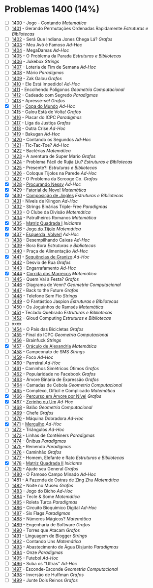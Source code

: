 # Problemas 1400 (14%)

- [ ]  [1400](https://www.beecrowd.com.br/judge/pt/problems/view/1400) - Jogo - Contando *Matemática*
- [ ]  [1401](https://www.beecrowd.com.br/judge/pt/problems/view/1401) - Gerando Permutações Ordenadas Rapidamente *Estruturas e Bibliotecas*
- [ ]  [1402](https://www.beecrowd.com.br/judge/pt/problems/view/1402) - Será Que Indiana Jones Chega Lá? *Grafos*
- [ ]  [1403](https://www.beecrowd.com.br/judge/pt/problems/view/1403) - Meu Avô é Famoso *Ad-Hoc*
- [ ]  [1404](https://www.beecrowd.com.br/judge/pt/problems/view/1404) - MegaDamas *Ad-Hoc*
- [ ]  [1405](https://www.beecrowd.com.br/judge/pt/problems/view/1405) - O Problema da Parada *Estruturas e Bibliotecas*
- [ ]  [1406](https://www.beecrowd.com.br/judge/pt/problems/view/1406) - Jukebox *Strings*
- [ ]  [1407](https://www.beecrowd.com.br/judge/pt/problems/view/1407) - Loteria de Fim de Semana *Ad-Hoc*
- [ ]  [1408](https://www.beecrowd.com.br/judge/pt/problems/view/1408) - Mário *Paradigmas*
- [ ]  [1409](https://www.beecrowd.com.br/judge/pt/problems/view/1409) - Zak Galou *Grafos*
- [ ]  [1410](https://www.beecrowd.com.br/judge/pt/problems/view/1410) - Ele Está Impedido! *Ad-Hoc*
- [ ]  [1411](https://www.beecrowd.com.br/judge/pt/problems/view/1411) - Encolhendo Polígonos *Geometria Computacional*
- [ ]  [1412](https://www.beecrowd.com.br/judge/pt/problems/view/1412) - Cadeado com Segredo *Paradigmas*
- [ ]  [1413](https://www.beecrowd.com.br/judge/pt/problems/view/1413) - Apresse-se! *Grafos*
- [x]  [1414](https://www.beecrowd.com.br/judge/pt/problems/view/1414) - [Copa do Mundo](https://github.com/potigol/beecrowd/blob/master/src/1400/1414.poti) *Ad-Hoc*
- [ ]  [1415](https://www.beecrowd.com.br/judge/pt/problems/view/1415) - Galou Está de Volta! *Grafos*
- [ ]  [1416](https://www.beecrowd.com.br/judge/pt/problems/view/1416) - Placar do ICPC *Paradigmas*
- [ ]  [1417](https://www.beecrowd.com.br/judge/pt/problems/view/1417) - Liga da Justiça *Grafos*
- [ ]  [1418](https://www.beecrowd.com.br/judge/pt/problems/view/1418) - Outra Crise *Ad-Hoc*
- [ ]  [1419](https://www.beecrowd.com.br/judge/pt/problems/view/1419) - Bakugan *Ad-Hoc*
- [ ]  [1420](https://www.beecrowd.com.br/judge/pt/problems/view/1420) - Contando os Segundos *Ad-Hoc*
- [ ]  [1421](https://www.beecrowd.com.br/judge/pt/problems/view/1421) - Tic-Tac-Toe? *Ad-Hoc*
- [ ]  [1422](https://www.beecrowd.com.br/judge/pt/problems/view/1422) - Bactérias *Matemática*
- [ ]  [1423](https://www.beecrowd.com.br/judge/pt/problems/view/1423) - A aventura de Super Mario *Grafos*
- [ ]  [1424](https://www.beecrowd.com.br/judge/pt/problems/view/1424) - Problema Fácil de Rujia Liu? *Estruturas e Bibliotecas*
- [ ]  [1425](https://www.beecrowd.com.br/judge/pt/problems/view/1425) - Presente?! *Estruturas e Bibliotecas*
- [ ]  [1426](https://www.beecrowd.com.br/judge/pt/problems/view/1426) - Coloque Tijolos na Parede *Ad-Hoc*
- [ ]  [1427](https://www.beecrowd.com.br/judge/pt/problems/view/1427) - O Problema da Scrooge Co. *Grafos*
- [x]  [1428](https://www.beecrowd.com.br/judge/pt/problems/view/1428) - [Procurando Nessy](https://github.com/potigol/beecrowd/blob/master/src/1400/1428.poti) *Ad-Hoc*
- [x]  [1429](https://www.beecrowd.com.br/judge/pt/problems/view/1429) - [Fatorial de Novo!](https://github.com/potigol/beecrowd/blob/master/src/1400/1429.poti) *Matemática*
- [x]  [1430](https://www.beecrowd.com.br/judge/pt/problems/view/1430) - [Composição de Jingles](https://github.com/potigol/beecrowd/blob/master/src/1400/1430.poti) *Estruturas e Bibliotecas*
- [ ]  [1431](https://www.beecrowd.com.br/judge/pt/problems/view/1431) - Níveis de Klingon *Ad-Hoc*
- [ ]  [1432](https://www.beecrowd.com.br/judge/pt/problems/view/1432) - Strings Binárias Triple-Free *Paradigmas*
- [ ]  [1433](https://www.beecrowd.com.br/judge/pt/problems/view/1433) - O Clube da Divisão *Matemática*
- [ ]  [1434](https://www.beecrowd.com.br/judge/pt/problems/view/1434) - Patrulheiros Romanos *Matemática*
- [x]  [1435](https://www.beecrowd.com.br/judge/pt/problems/view/1435) - [Matriz Quadrada I](https://github.com/potigol/beecrowd/blob/master/src/1400/1435.poti) *Iniciante*
- [x]  [1436](https://www.beecrowd.com.br/judge/pt/problems/view/1436) - [Jogo do Tijolo](https://github.com/potigol/beecrowd/blob/master/src/1400/1436.poti) *Matemática*
- [x]  [1437](https://www.beecrowd.com.br/judge/pt/problems/view/1437) - [Esquerda, Volver!](https://github.com/potigol/beecrowd/blob/master/src/1400/1437.poti) *Ad-Hoc*
- [ ]  [1438](https://www.beecrowd.com.br/judge/pt/problems/view/1438) - Desempilhando Caixas *Ad-Hoc*
- [ ]  [1439](https://www.beecrowd.com.br/judge/pt/problems/view/1439) - Bora Bora *Estruturas e Bibliotecas*
- [ ]  [1440](https://www.beecrowd.com.br/judge/pt/problems/view/1440) - Praça de Alimentação *Ad-Hoc*
- [x]  [1441](https://www.beecrowd.com.br/judge/pt/problems/view/1441) - [Sequências de Granizo](https://github.com/potigol/beecrowd/blob/master/src/1400/1441.poti) *Ad-Hoc*
- [ ]  [1442](https://www.beecrowd.com.br/judge/pt/problems/view/1442) - Desvio de Rua *Grafos*
- [ ]  [1443](https://www.beecrowd.com.br/judge/pt/problems/view/1443) - Engarrafamento *Ad-Hoc*
- [x]  [1444](https://www.beecrowd.com.br/judge/pt/problems/view/1444) - [Corrida dos Marrecos](https://github.com/potigol/beecrowd/blob/master/src/1400/1444.poti) *Matemática*
- [ ]  [1445](https://www.beecrowd.com.br/judge/pt/problems/view/1445) - Quem Vai à Festa? *Grafos*
- [ ]  [1446](https://www.beecrowd.com.br/judge/pt/problems/view/1446) - Diagrama de Venn? *Geometria Computacional*
- [ ]  [1447](https://www.beecrowd.com.br/judge/pt/problems/view/1447) - Back to the Future *Grafos*
- [ ]  [1448](https://www.beecrowd.com.br/judge/pt/problems/view/1448) - Telefone Sem Fio *Strings*
- [ ]  [1449](https://www.beecrowd.com.br/judge/pt/problems/view/1449) - O Fantástico Jaspion *Estruturas e Bibliotecas*
- [ ]  [1450](https://www.beecrowd.com.br/judge/pt/problems/view/1450) - Os Joguinhos de Ramsés *Matemática*
- [ ]  [1451](https://www.beecrowd.com.br/judge/pt/problems/view/1451) - Teclado Quebrado *Estruturas e Bibliotecas*
- [ ]  [1452](https://www.beecrowd.com.br/judge/pt/problems/view/1452) - Gloud Computing *Estruturas e Bibliotecas*
- [ ] ~~xxxx~~
- [ ]  [1454](https://www.beecrowd.com.br/judge/pt/problems/view/1454) - O País das Bicicletas *Grafos*
- [ ]  [1455](https://www.beecrowd.com.br/judge/pt/problems/view/1455) - Final do ICPC *Geometria Computacional*
- [ ]  [1456](https://www.beecrowd.com.br/judge/pt/problems/view/1456) - Brainfuck *Strings*
- [x]  [1457](https://www.beecrowd.com.br/judge/pt/problems/view/1457) - [Oráculo de Alexandria](https://github.com/potigol/beecrowd/blob/master/src/1400/1457.poti) *Matemática*
- [ ]  [1458](https://www.beecrowd.com.br/judge/pt/problems/view/1458) - Campeonato de SMS *Strings*
- [ ]  [1459](https://www.beecrowd.com.br/judge/pt/problems/view/1459) - Foco *Ad-Hoc*
- [ ]  [1460](https://www.beecrowd.com.br/judge/pt/problems/view/1460) - Parreiral *Ad-Hoc*
- [ ]  [1461](https://www.beecrowd.com.br/judge/pt/problems/view/1461) - Caminhos Simétricos Ótimos *Grafos*
- [ ]  [1462](https://www.beecrowd.com.br/judge/pt/problems/view/1462) - Popularidade no Facebook *Grafos*
- [ ]  [1463](https://www.beecrowd.com.br/judge/pt/problems/view/1463) - Árvore Binária de Expressão *Grafos*
- [ ]  [1464](https://www.beecrowd.com.br/judge/pt/problems/view/1464) - Camadas de Cebola *Geometria Computacional*
- [ ]  [1465](https://www.beecrowd.com.br/judge/pt/problems/view/1465) - Complexo, Difícil e Complicado *Matemática*
- [x]  [1466](https://www.beecrowd.com.br/judge/pt/problems/view/1466) - [Percurso em Árvore por Nível](https://github.com/potigol/beecrowd/blob/master/src/1400/1466.poti) *Grafos*
- [x]  [1467](https://www.beecrowd.com.br/judge/pt/problems/view/1467) - [Zerinho ou Um](https://github.com/potigol/beecrowd/blob/master/src/1400/1467.poti) *Ad-Hoc*
- [ ]  [1468](https://www.beecrowd.com.br/judge/pt/problems/view/1468) - Balão *Geometria Computacional*
- [ ]  [1469](https://www.beecrowd.com.br/judge/pt/problems/view/1469) - Chefe *Grafos*
- [ ]  [1470](https://www.beecrowd.com.br/judge/pt/problems/view/1470) - Máquina Dobradora *Ad-Hoc*
- [x]  [1471](https://www.beecrowd.com.br/judge/pt/problems/view/1471) - [Mergulho](https://github.com/potigol/beecrowd/blob/master/src/1400/1471.poti) *Ad-Hoc*
- [ ]  [1472](https://www.beecrowd.com.br/judge/pt/problems/view/1472) - Triângulos *Ad-Hoc*
- [ ]  [1473](https://www.beecrowd.com.br/judge/pt/problems/view/1473) - Linhas de Contêiners *Paradigmas*
- [ ]  [1474](https://www.beecrowd.com.br/judge/pt/problems/view/1474) - Ônibus *Paradigmas*
- [ ]  [1475](https://www.beecrowd.com.br/judge/pt/problems/view/1475) - Remendo *Paradigmas*
- [ ]  [1476](https://www.beecrowd.com.br/judge/pt/problems/view/1476) - Caminhão *Grafos*
- [ ]  [1477](https://www.beecrowd.com.br/judge/pt/problems/view/1477) - Homem, Elefante e Rato *Estruturas e Bibliotecas*
- [x]  [1478](https://www.beecrowd.com.br/judge/pt/problems/view/1478) - [Matriz Quadrada II](https://github.com/potigol/beecrowd/blob/master/src/1400/1478.poti) *Iniciante*
- [ ]  [1479](https://www.beecrowd.com.br/judge/pt/problems/view/1479) - Ajude seu General *Grafos*
- [ ]  [1480](https://www.beecrowd.com.br/judge/pt/problems/view/1480) - O Famoso Campo Minado *Ad-Hoc*
- [ ]  [1481](https://www.beecrowd.com.br/judge/pt/problems/view/1481) - A Fazenda de Ostras de Zing Zhu *Matemática*
- [ ]  [1482](https://www.beecrowd.com.br/judge/pt/problems/view/1482) - Noite no Museu *Grafos*
- [ ]  [1483](https://www.beecrowd.com.br/judge/pt/problems/view/1483) - Jogo do Bicho *Ad-Hoc*
- [ ]  [1484](https://www.beecrowd.com.br/judge/pt/problems/view/1484) - Tecle &amp; Some *Matemática*
- [ ]  [1485](https://www.beecrowd.com.br/judge/pt/problems/view/1485) - Roleta Turca *Paradigmas*
- [ ]  [1486](https://www.beecrowd.com.br/judge/pt/problems/view/1486) - Circuito Bioquímico Digital *Ad-Hoc*
- [ ]  [1487](https://www.beecrowd.com.br/judge/pt/problems/view/1487) - Six Flags *Paradigmas*
- [ ]  [1488](https://www.beecrowd.com.br/judge/pt/problems/view/1488) - Números Mágicos? *Matemática*
- [ ]  [1489](https://www.beecrowd.com.br/judge/pt/problems/view/1489) - Engenharia de Software *Grafos*
- [ ]  [1490](https://www.beecrowd.com.br/judge/pt/problems/view/1490) - Torres que Atacam *Grafos*
- [ ]  [1491](https://www.beecrowd.com.br/judge/pt/problems/view/1491) - Linguagem de Blogger *Strings*
- [ ]  [1492](https://www.beecrowd.com.br/judge/pt/problems/view/1492) - Contando Uns *Matemática*
- [ ]  [1493](https://www.beecrowd.com.br/judge/pt/problems/view/1493) - Abastecimento de Água Disjunto *Paradigmas*
- [ ]  [1494](https://www.beecrowd.com.br/judge/pt/problems/view/1494) - Onze *Paradigmas*
- [ ]  [1495](https://www.beecrowd.com.br/judge/pt/problems/view/1495) - Futebol *Ad-Hoc*
- [ ]  [1496](https://www.beecrowd.com.br/judge/pt/problems/view/1496) - Suba os &quot;Ultras&quot; *Ad-Hoc*
- [ ]  [1497](https://www.beecrowd.com.br/judge/pt/problems/view/1497) - Esconde-Esconde *Geometria Computacional*
- [ ]  [1498](https://www.beecrowd.com.br/judge/pt/problems/view/1498) - Inversão de Huffman *Grafos*
- [ ]  [1499](https://www.beecrowd.com.br/judge/pt/problems/view/1499) - Junte Dois Reinos *Grafos*